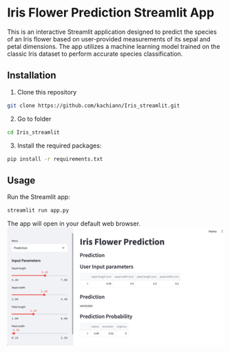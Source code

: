 # Iris Flower Prediction Streamlit App

This is an interactive Streamlit application designed to predict the species of an Iris flower based on user-provided measurements of its sepal and petal dimensions. The app utilizes a machine learning model trained on the classic Iris dataset to perform accurate species classification.

## Installation

1. Clone this repository
```bash
git clone https://github.com/kachiann/Iris_streamlit.git
```
2. Go to folder
```bash
cd Iris_streamlit
```
3. Install the required packages:
``` bash
pip install -r requirements.txt
```

## Usage

Run the Streamlit app:
```bash
streamlit run app.py
```

The app will open in your default web browser.
![Alt](Iris_streamlit.png)
